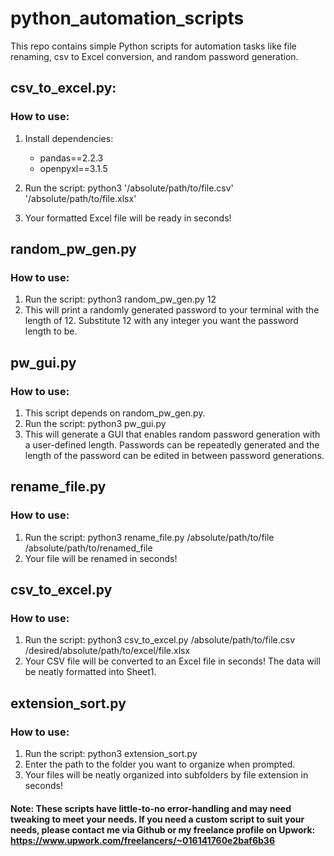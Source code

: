 # python_automation_scripts
This repo contains simple Python scripts for automation tasks like file renaming, csv to Excel conversion, and random password generation.

## csv_to_excel.py:
### How to use:
1. Install dependencies:
    - pandas==2.2.3
    - openpyxl==3.1.5

2. Run the script:
    python3 '/absolute/path/to/file.csv' '/absolute/path/to/file.xlsx'

3. Your formatted Excel file will be ready in seconds!

## random_pw_gen.py
### How to use:
1. Run the script:
   python3 random_pw_gen.py 12
2. This will print a randomly generated password to your terminal with the length of 12. Substitute 12 with any integer you want the password length to be.

## pw_gui.py
### How to use:
1. This script depends on random_pw_gen.py.
2. Run the script:
   python3 pw_gui.py
3. This will generate a GUI that enables random password generation with a user-defined length. Passwords can be repeatedly generated and the length of the password can be edited in between password generations. 

## rename_file.py
### How to use:
1. Run the script:
   python3 rename_file.py /absolute/path/to/file /absolute/path/to/renamed_file
2. Your file will be renamed in seconds!

## csv_to_excel.py
### How to use:
1. Run the script:
    python3 csv_to_excel.py /absolute/path/to/file.csv /desired/absolute/path/to/excel/file.xlsx
2. Your CSV file will be converted to an Excel file in seconds! The data will be neatly formatted into Sheet1. 

## extension_sort.py
### How to use:
1. Run the script:
    python3 extension_sort.py
2. Enter the path to the folder you want to organize when prompted.
3. Your files will be neatly organized into subfolders by file extension in seconds!

#### Note: These scripts have little-to-no error-handling and may need tweaking to meet your needs. If you need a custom script to suit your needs, please contact me via Github or my freelance profile on Upwork: https://www.upwork.com/freelancers/~016141760e2baf6b36
